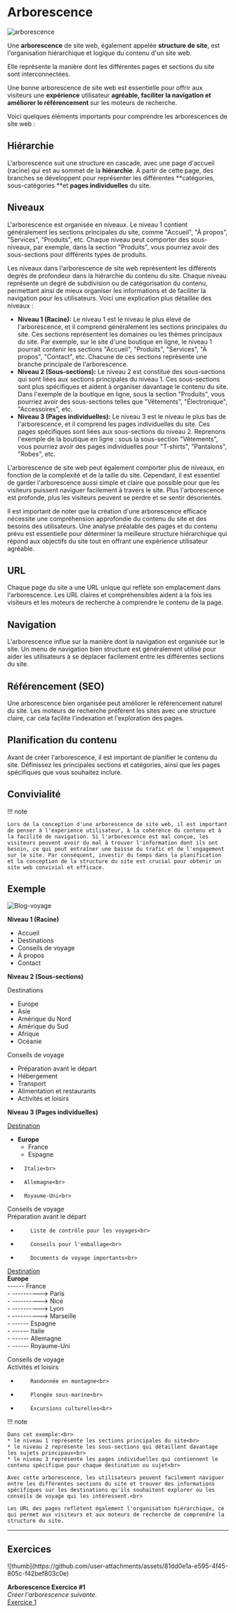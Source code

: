 # Arborescence

![arborescence](https://github.com/user-attachments/assets/b46ab75f-bc61-4778-9af7-d17cb8dd177c)

Une **arborescence** de site web, également appelée **structure de site**, est l'organisation hiérarchique et logique du contenu d'un site web.

Elle représente la manière dont les différentes pages et sections du site sont interconnectées.

Une bonne arborescence de site web est essentielle pour offrir aux visiteurs une **expérience** utilisateur **agréable, faciliter la navigation et améliorer le référencement** sur les moteurs de recherche.

Voici quelques éléments importants pour comprendre les arborescences de site web :

## Hiérarchie

L'arborescence suit une structure en cascade, avec une page d'accueil (racine) qui est au sommet de la **hiérarchie**. À partir de cette page, des branches se développent pour représenter les différentes **catégories, sous-catégories **et **pages individuelles** du site.

## Niveaux

L'arborescence est organisée en niveaux. Le niveau 1 contient généralement les sections principales du site, comme "Accueil", "À propos", "Services", "Produits", etc. Chaque niveau peut comporter des sous-niveaux, par exemple, dans la section "Produits", vous pourriez avoir des sous-sections pour différents types de produits.


Les niveaux dans l'arborescence de site web représentent les différents degrés de profondeur dans la hiérarchie du contenu du site. Chaque niveau représente un degré de subdivision ou de catégorisation du contenu, permettant ainsi de mieux organiser les informations et de faciliter la navigation pour les utilisateurs. Voici une explication plus détaillée des niveaux :

- **Niveau 1 (Racine):** Le niveau 1 est le niveau le plus élevé de l'arborescence, et il comprend généralement les sections principales du site. Ces sections représentent les domaines ou les thèmes principaux du site. Par exemple, sur le site d'une boutique en ligne, le niveau 1 pourrait contenir les sections "Accueil", "Produits", "Services", "À propos", "Contact", etc. Chacune de ces sections représente une branche principale de l'arborescence.
- **Niveau 2 (Sous-sections):** Le niveau 2 est constitué des sous-sections qui sont liées aux sections principales du niveau 1. Ces sous-sections sont plus spécifiques et aident à organiser davantage le contenu du site. Dans l'exemple de la boutique en ligne, sous la section "Produits", vous pourriez avoir des sous-sections telles que "Vêtements", "Électronique", "Accessoires", etc.
- **Niveau 3 (Pages individuelles):** Le niveau 3 est le niveau le plus bas de l'arborescence, et il comprend les pages individuelles du site. Ces pages spécifiques sont liées aux sous-sections du niveau 2. Reprenons l'exemple de la boutique en ligne : sous la sous-section "Vêtements", vous pourriez avoir des pages individuelles pour "T-shirts", "Pantalons", "Robes", etc.

L'arborescence de site web peut également comporter plus de niveaux, en fonction de la complexité et de la taille du site. Cependant, il est essentiel de garder l'arborescence aussi simple et claire que possible pour que les visiteurs puissent naviguer facilement à travers le site. Plus l'arborescence est profonde, plus les visiteurs peuvent se perdre et se sentir désorientés.

Il est important de noter que la création d'une arborescence efficace nécessite une compréhension approfondie du contenu du site et des besoins des utilisateurs. Une analyse préalable des pages et du contenu prévu est essentielle pour déterminer la meilleure structure hiérarchique qui répond aux objectifs du site tout en offrant une expérience utilisateur agréable.

## URL

Chaque page du site a une URL unique qui reflète son emplacement dans l'arborescence. Les URL claires et compréhensibles aident à la fois les visiteurs et les moteurs de recherche à comprendre le contenu de la page.

## Navigation

L'arborescence influe sur la manière dont la navigation est organisée sur le site. Un menu de navigation bien structuré est généralement utilisé pour aider les utilisateurs à se déplacer facilement entre les différentes sections du site.

## Référencement (SEO)

Une arborescence bien organisée peut améliorer le référencement naturel du site. Les moteurs de recherche préfèrent les sites avec une structure claire, car cela facilite l'indexation et l'exploration des pages.

## Planification du contenu

Avant de créer l'arborescence, il est important de planifier le contenu du site. Définissez les principales sections et catégories, ainsi que les pages spécifiques que vous souhaitez inclure.

## Convivialité

!!! note

    Lors de la conception d'une arborescence de site web, il est important de penser à l'expérience utilisateur, à la cohérence du contenu et à la facilité de navigation. Si l'arborescence est mal conçue, les visiteurs peuvent avoir du mal à trouver l'information dont ils ont besoin, ce qui peut entraîner une baisse du trafic et de l'engagement sur le site. Par conséquent, investir du temps dans la planification et la conception de la structure du site est crucial pour obtenir un site web convivial et efficace.

## Exemple

![Blog-voyage](https://github.com/user-attachments/assets/e9a70e4e-9684-429f-8e56-da6e3a6990d0)

**Niveau 1 (Racine)**

- Accueil
- Destinations
- Conseils de voyage
- À propos
- Contact

**Niveau 2 (Sous-sections)**

Destinations<br>
  - Europe
  - Asie
  - Amérique du Nord
  - Amérique du Sud
  - Afrique
  - Océanie

Conseils de voyage<br>
  - Préparation avant le départ
  - Hébergement
  - Transport
  - Alimentation et restaurants
  - Activités et loisirs

**Niveau 3 (Pages individuelles)**

<u>Destination</u><br>
* **Europe**<br>
    * France<br>
    * Espagne<br>
-       Italie<br>
-       Allemagne<br>
-       Royaume-Uni<br>


Conseils de voyage<br>
    Préparation avant le départ<br>
-         Liste de contrôle pour les voyages<br>
-         Conseils pour l'emballage<br>
-         Documents de voyage importants<br>

<u>Destination</u><br>
       **Europe**<br>
        ------ France<br>
    -   ---------->  Paris<br>
    -   ---------->  Nice<br>
    -   ---------->  Lyon<br>
    -   ---------->  Marseille<br>
    -   ------ Espagne<br>
    -   ------ Italie<br>
    -   ------ Allemagne<br>
    -   ------ Royaume-Uni<br>

Conseils de voyage<br>
    Activités et loisirs<br>
-         Randonnée en montagne<br>
-         Plongée sous-marine<br>
-         Excursions culturelles<br>

!!! note

    Dans cet exemple:<br>
    * le niveau 1 représente les sections principales du site<br>
    * le niveau 2 représente les sous-sections qui détaillent davantage les sujets principaux<br>
    * le niveau 3 représente les pages individuelles qui contiennent le contenu spécifique pour chaque destination ou sujet<br>

    Avec cette arborescence, les utilisateurs peuvent facilement naviguer entre les différentes sections du site et trouver des informations spécifiques sur les destinations qu'ils souhaitent explorer ou les conseils de voyage qui les intéressent.<br>
  
    Les URL des pages reflètent également l'organisation hiérarchique, ce qui permet aux visiteurs et aux moteurs de recherche de comprendre la structure du site.

---

## Exercices

<div class="grid grid-auto" markdown>
  ![thumb](https://github.com/user-attachments/assets/81dd0e1a-e595-4f45-805c-f42bef803c0e)



  **Arborescence Exercice #1**<br>
  _Créer l'arborescence suivante._<br>
  [Exercice 1](https://google.ca)
  
</div>
